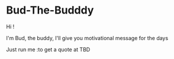 # Bud-The-Budddy

Hi ! 

I'm Bud, the buddy, I'll give you motivational message for the days

Just run me :to get a quote at TBD
